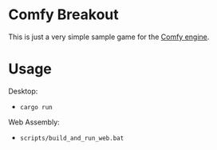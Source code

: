 
Comfy Breakout
====

This is just a very simple sample game for the [Comfy engine](https://github.com/darthdeus/comfy).

Usage
====

Desktop:
* `cargo run`

Web Assembly:
* `scripts/build_and_run_web.bat`
